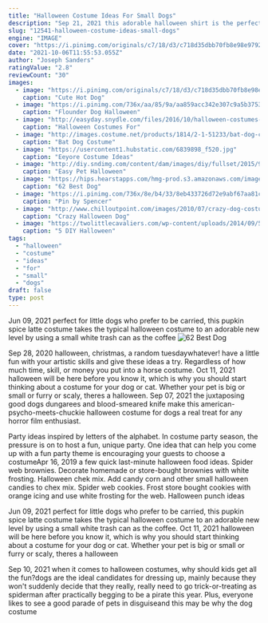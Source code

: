 ```yaml
---
title: "Halloween Costume Ideas For Small Dogs"
description: "Sep 21, 2021 this adorable halloween shirt is the perfect option for small dogs who won't wear extravagant costumes but don't mind sporting a comfy t-shirt. The sequin ghost on the shirt even flips"
slug: "12541-halloween-costume-ideas-small-dogs"
engine: "IMAGE"
cover: "https://i.pinimg.com/originals/c7/18/d3/c718d35dbb70fb8e98e9792372f40d4a.png"
date: "2021-10-06T11:55:53.055Z"
author: "Joseph Sanders"
ratingValue: "2.8"
reviewCount: "30"
images:
  - image: "https://i.pinimg.com/originals/c7/18/d3/c718d35dbb70fb8e98e9792372f40d4a.png"
    caption: "Cute Hot Dog"
  - image: "https://i.pinimg.com/736x/aa/85/9a/aa859acc342e307c9a5b3753fbe5c5bd--dog-halloween-costumes-pet-costumes.jpg"
    caption: "Flounder Dog Halloween"
  - image: "http://easyday.snydle.com/files/2016/10/halloween-costumes-for-dogs-8.jpg"
    caption: "Halloween Costumes For"
  - image: "http://images.costume.net/products/1814/2-1-51233/bat-dog-costume.jpg"
    caption: "Bat Dog Costume"
  - image: "https://usercontent1.hubstatic.com/6839898_f520.jpg"
    caption: "Eeyore Costume Ideas"
  - image: "http://diy.sndimg.com/content/dam/images/diy/fullset/2015/9/14/iStock_000026457795_Halloween-bumble-bee-dog-costume.jpg.rend.hgtvcom.1280.1792.suffix/1442259650353.jpeg"
    caption: "Easy Pet Halloween"
  - image: "https://hips.hearstapps.com/hmg-prod.s3.amazonaws.com/images/diy-dog-halloween-costumes-pup-kin-latte-1018-1537214918.jpg?crop=1xw:1xh;center,top&resize=480:*"
    caption: "62 Best Dog"
  - image: "https://i.pinimg.com/736x/8e/b4/33/8eb433726d72e9abf67aa81c623277a1--pug-halloween-costumes-pug-costume.jpg"
    caption: "Pin by Spencer"
  - image: "http://www.chilloutpoint.com/images/2010/07/crazy-dog-costume-ideas/crazy-dog-costume-ideas-38.jpg"
    caption: "Crazy Halloween Dog"
  - image: "https://twolittlecavaliers.com/wp-content/uploads/2014/09/5-DIY-Halloween-Costumes-for-Dogs.jpg"
    caption: "5 DIY Halloween"
tags:
  - "halloween"
  - "costume"
  - "ideas"
  - "for"
  - "small"
  - "dogs"
draft: false
type: post
---
```


Jun 09, 2021 perfect for little dogs who prefer to be carried, this pupkin spice latte costume takes the typical halloween costume to an adorable new level by using a small white trash can as the coffee
![62 Best Dog](https://hips.hearstapps.com/hmg-prod.s3.amazonaws.com/images/diy-dog-halloween-costumes-pup-kin-latte-1018-1537214918.jpg?crop=1xw:1xh;center,top&resize=480:* "62 Best Dog")

Sep 28, 2020 halloween, christmas, a random tuesdaywhatever! have a little fun with your artistic skills and give these ideas a try. Regardless of how much time, skill, or money you put into a horse costume. Oct 11, 2021 halloween will be here before you know it, which is why you should start thinking about a costume for your dog or cat. Whether your pet is big or small or furry or scaly, theres a halloween. Sep 07, 2021 the juxtaposing good dogs dungarees and blood-smeared knife make this american-psycho-meets-chuckie halloween costume for dogs a real treat for any horror film enthusiast.
<!--inArticleAds-->

<!--galleryOne-->

Party ideas inspired by letters of the alphabet. In costume party season, the pressure is on to host a fun, unique party. One idea that can help you come up with a fun party theme is encouraging your guests to choose a costumeApr 16, 2019 a few quick last-minute halloween food ideas. Spider web brownies. Decorate homemade or store-bought brownies with white frosting. Halloween chek mix. Add candy corn and other small halloween candies to chex mix. Spider web cookies. Frost store bought cookies with orange icing and use white frosting for the web. Halloween punch ideas
<!--inArticleAds-->

<!--galleryTwo-->

Jun 09, 2021 perfect for little dogs who prefer to be carried, this pupkin spice latte costume takes the typical halloween costume to an adorable new level by using a small white trash can as the coffee. Oct 11, 2021 halloween will be here before you know it, which is why you should start thinking about a costume for your dog or cat. Whether your pet is big or small or furry or scaly, theres a halloween
<!--galleryThree-->

Sep 10, 2021 when it comes to halloween costumes, why should kids get all the fun?dogs are the ideal candidates for dressing up, mainly because they won't suddenly decide that they really, really need to go trick-or-treating as spiderman after practically begging to be a pirate this year. Plus, everyone likes to see a good parade of pets in disguiseand this may be why the dog costume